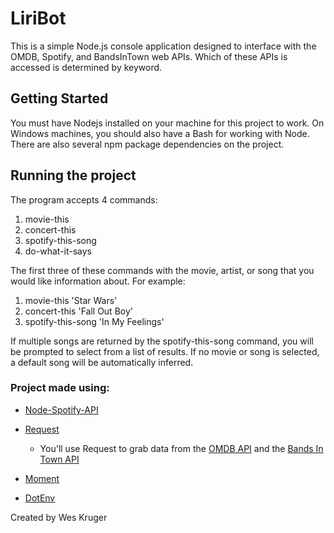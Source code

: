 # LiriBot
This is a simple Node.js console application designed to interface with the OMDB, Spotify, and BandsInTown web APIs. 
Which of these APIs is accessed is determined by keyword.

## Getting Started
You must have Nodejs installed on your machine for this project to work. On Windows machines, you should also have a Bash for working with Node.
There are also several npm package dependencies on the project.

## Running the project
The program accepts 4 commands: 
1. movie-this
2. concert-this
3. spotify-this-song
4. do-what-it-says

The first three of these commands with the movie, artist, or song that you would like information about. For example:
1. movie-this 'Star Wars'
2. concert-this 'Fall Out Boy'
3. spotify-this-song 'In My Feelings'

If multiple songs are returned by the spotify-this-song command, you will be prompted to select from a list of results.
If no movie or song is selected, a default song will be automatically inferred.

### Project made using:
   * [Node-Spotify-API](https://www.npmjs.com/package/node-spotify-api)

   * [Request](https://www.npmjs.com/package/request)

     * You'll use Request to grab data from the [OMDB API](http://www.omdbapi.com) and the [Bands In Town API](http://www.artists.bandsintown.com/bandsintown-api)

   * [Moment](https://www.npmjs.com/package/moment)

   * [DotEnv](https://www.npmjs.com/package/dotenv)
   

Created by Wes Kruger
